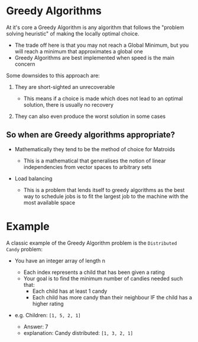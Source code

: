 # Greedy Algorithms
At it's core a Greedy Algorithm is any algorithm that follows the "problem solving heuristic" of making the locally optimal choice.
- The trade off here is that you may not reach a Global Minimum, but you will reach a minimum that approximates a global one
- Greedy Algorithms are best implemented when speed is the main concern

Some downsides to this approach are:
1. They are short-sighted an unrecoverable
    - This means if a choice is made which does not lead to an optimal solution, there is usually no recovery

2. They can also even produce the worst solution in some cases

## So when are Greedy algorithms appropriate?
-  Mathematically they tend to be the method of choice for Matroids
    - This is a mathematical that generalises the notion of linear independencies from vector spaces to arbitrary sets

- Load balancing
    - This is a problem that lends itself to greedy algorithms as the best way to schedule jobs is to fit the largest job to the machine with the most available space

# Example
A classic example of the Greedy Algorithm problem is the `Distributed Candy` problem:

- You have an integer array of length n
    - Each index represents a child that has been given a rating
    - Your goal is to find the minimum number of candies needed such that:
        - Each child has at least 1 candy
        - Each child has more candy than their neighbour IF the child has a higher rating

- e.g. Children: `[1, 5, 2, 1]`
    - Answer: 7
    - explanation: Candy distributed: `[1, 3, 2, 1]`
